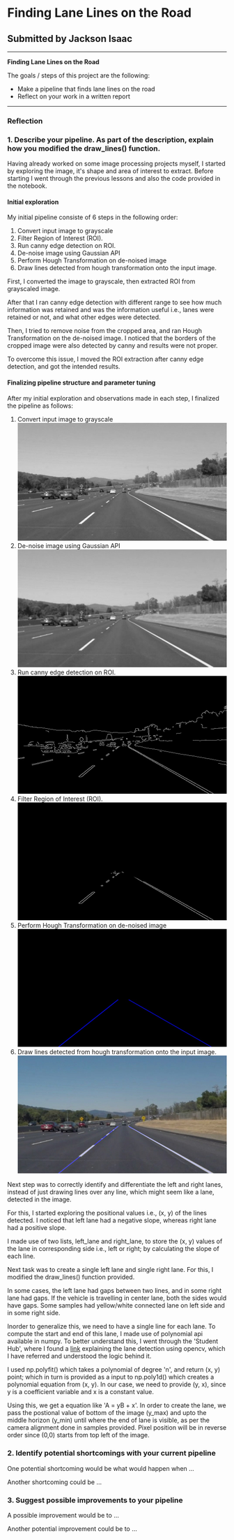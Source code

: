 # **Finding Lane Lines on the Road** 

## Submitted by Jackson Isaac

---

**Finding Lane Lines on the Road**

The goals / steps of this project are the following:
* Make a pipeline that finds lane lines on the road
* Reflect on your work in a written report


[//]: # (Image References)

[image1]: ./examples/grayscale.jpg "Grayscale"

---

### Reflection

### 1. Describe your pipeline. As part of the description, explain how you modified the draw_lines() function.

Having already worked on some image processing projects myself, I started by exploring the image, it's shape and area of interest to extract. Before starting I went through the previous lessons and also the code provided in the notebook.

#### Initial exploration
My initial pipeline consiste of 6 steps in the following order:
1. Convert input image to grayscale
1. Filter Region of Interest (ROI).
1. Run canny edge detection on ROI.
1. De-noise image using Gaussian API
1. Perform Hough Transformation on de-noised image
1. Draw lines detected from hough transformation onto the input image.

First, I converted the image to grayscale, then extracted ROI from grayscaled image. 

After that I ran canny edge detection with different range to see how much information was retained and was the information useful i.e., lanes were retained or not, and what other edges were detected.

Then, I tried to remove noise from the cropped area, and ran Hough Transformation on the de-noised image. I noticed that the borders of the cropped image were also detected by canny and results were not proper.

To overcome this issue, I moved the ROI extraction after canny edge detection, and got the intended results.

#### Finalizing pipeline structure and parameter tuning

After my initial exploration and observations made in each step, I finalized the pipeline as follows:
1. Convert input image to grayscale
![Gray scaled image](./test_images_output/solidWhiteCurve-gray.jpg)
2. De-noise image using Gaussian API
![de-noised image](./test_images_output/solidWhiteCurve-noise.jpg)
3. Run canny edge detection on ROI.
![Canny image](./test_images_output/solidWhiteCurve-canny.jpg)
4. Filter Region of Interest (ROI).
![Region of Interest](./test_images_output/solidWhiteCurve-roi.jpg)
5. Perform Hough Transformation on de-noised image
![Hough Transformation](./test_images_output/solidWhiteCurve-hough.jpg)
6. Draw lines detected from hough transformation onto the input image.
![Final image with lane overlayed](./test_images_output/solidWhiteCurve-edges.jpg)

Next step was to correctly identify and differentiate the left and right lanes, instead of just drawing lines over any line, which might seem like a lane, detected in the image.

For this, I started exploring the positional values i.e., (x, y) of the lines detected. I noticed that left lane had a negative slope, whereas right lane had a positive slope.

I made use of two lists, left_lane and right_lane, to store the (x, y) values of the lane in corresponding side i.e., left or right; by calculating the slope of each line.

Next task was to create a single left lane and single right lane. For this, I modified the draw_lines() function provided.

In some cases, the left lane had gaps between two lines, and in some right lane had gaps. If the vehicle is travelling in center lane, both the sides would have gaps. Some samples had yellow/white connected lane on left side and in some right side.

Inorder to generalize this, we need to have a single line for each lane. To compute the start and end of this lane, I made use of polynomial api available in numpy. To better understand this, I went through the 'Student Hub', where I found a [link](https://medium.com/@mrhwick/simple-lane-detection-with-opencv-bfeb6ae54ec0) explaining the lane detection using opencv, which I have referred and understood the logic behind it.

I used np.polyfit() which takes a polynomial of degree 'n', and return (x, y) point; which in turn is provided as a input to np.poly1d() which creates a polynomial equation from (x, y). In our case, we need to provide (y, x), since y is a coefficient variable and x is a constant value.

Using this, we get a equation like 'A = yB + x'. In order to create the lane, we pass the postional value of bottom of the image (y_max) and upto the middle horizon (y_min) until where the end of lane is visible, as per the camera alignment done in samples provided. Pixel position will be in reverse order since (0,0) starts from top left of the image.



### 2. Identify potential shortcomings with your current pipeline


One potential shortcoming would be what would happen when ... 

Another shortcoming could be ...


### 3. Suggest possible improvements to your pipeline

A possible improvement would be to ...

Another potential improvement could be to ...
